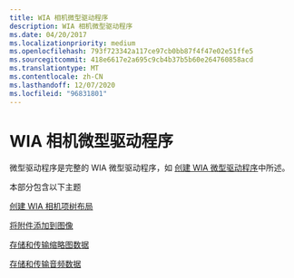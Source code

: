 ```yaml
---
title: WIA 相机微型驱动程序
description: WIA 相机微型驱动程序
ms.date: 04/20/2017
ms.localizationpriority: medium
ms.openlocfilehash: 793f723342a117ce97cb0bb87f4f47e02e51ffe5
ms.sourcegitcommit: 418e6617e2a695c9cb4b37b5b60e264760858acd
ms.translationtype: MT
ms.contentlocale: zh-CN
ms.lasthandoff: 12/07/2020
ms.locfileid: "96831801"
---
```

# <a name="wia-camera-minidriver"></a>WIA 相机微型驱动程序





微型驱动程序是完整的 WIA 微型驱动程序，如 [创建 WIA 微型驱动程序](creating-a-wia-minidriver.md)中所述。

本部分包含以下主题

[创建 WIA 相机项树布局](creating--a-wia-camera-item-tree-layout.md)

[将附件添加到图像](adding-attachments-to-images.md)

[存储和传输缩略图数据](storing-and-transferring-thumbnail-data.md)

[存储和传输音频数据](storing-and-transferring-audio-data.md)

 

 




